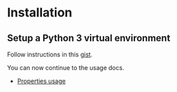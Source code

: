 # Installation

## Setup a Python 3 virtual environment

Follow instructions in this [gist](https://gist.github.com/MichaelCurrin/3a4d14ba1763b4d6a1884f56a01412b7).

You can now continue to the usage docs.

- [Properties usage](usage_properties.md)
